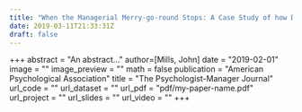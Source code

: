 ```yaml
---
title: "When the Managerial Merry-go-round Stops: A Case Study of how Disconfirming Episodes Affect the Identities of Expert Football Managers"
date: 2019-03-11T21:33:31Z
draft: false
---
```


+++
abstract = "An abstract..."
author=[Mills, John]
date = "2019-02-01"
image = ""
image_preview = ""
math = false
publication = "American Psychological Association"
title = "The Psychologist-Manager Journal"
url_code = ""
url_dataset = ""
url_pdf = "pdf/my-paper-name.pdf"
url_project = ""
url_slides = ""
url_video = ""
+++

